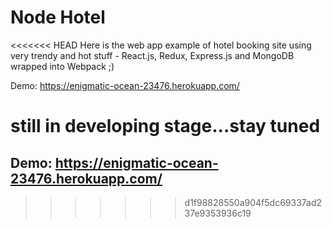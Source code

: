 # Node Hotel

<<<<<<< HEAD
Here is the web app example of hotel booking site using very trendy and hot stuff - React.js, Redux, Express.js and MongoDB wrapped into Webpack ;) 

Demo: https://enigmatic-ocean-23476.herokuapp.com/

still in developing stage...stay tuned
=======
## Demo: https://enigmatic-ocean-23476.herokuapp.com/
>>>>>>> d1f98828550a904f5dc69337ad237e9353936c19
